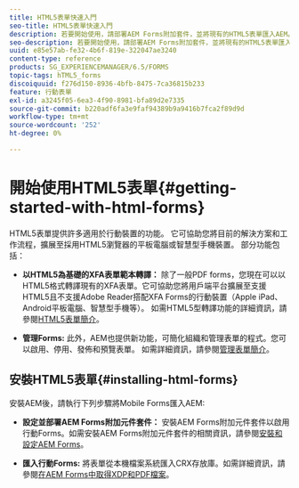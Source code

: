 ```yaml
---
title: HTML5表單快速入門
seo-title: HTML5表單快速入門
description: 若要開始使用，請部署AEM Forms附加套件，並將現有的HTML5表單匯入AEM。
seo-description: 若要開始使用，請部署AEM Forms附加套件，並將現有的HTML5表單匯入AEM。
uuid: e85e57ab-fe32-4b6f-819e-322047ae3240
content-type: reference
products: SG_EXPERIENCEMANAGER/6.5/FORMS
topic-tags: hTML5_forms
discoiquuid: f276d150-8936-4bfb-8475-7ca36815b233
feature: 行動表單
exl-id: a3245f05-6ea3-4f90-8981-bfa89d2e7335
source-git-commit: b220adf6fa3e9faf94389b9a9416b7fca2f89d9d
workflow-type: tm+mt
source-wordcount: '252'
ht-degree: 0%

---
```


# 開始使用HTML5表單{#getting-started-with-html-forms}

HTML5表單提供許多適用於行動裝置的功能。 它可協助您將目前的解決方案和工作流程，擴展至採用HTML5瀏覽器的平板電腦或智慧型手機裝置。 部分功能包括：

* **以HTML5為基礎的XFA表單範本轉譯：** 除了一般PDF forms，您現在可以以HTML5格式轉譯現有的XFA表單。它可協助您將用戶端平台擴展至支援HTML5且不支援Adobe Reader搭配XFA Forms的行動裝置（Apple iPad、Android平板電腦、智慧型手機等）。 如需HTML5型轉譯功能的詳細資訊，請參閱[HTML5表單簡介](/help/forms/using/introduction.md)。

* **管理Forms:** 此外，AEM也提供新功能，可簡化組織和管理表單的程式。您可以啟用、停用、發佈和預覽表單。 如需詳細資訊，請參閱[管理表單簡介](/help/forms/using/introduction-managing-forms.md)。

## 安裝HTML5表單{#installing-html-forms}

安裝AEM後，請執行下列步驟將Mobile Forms匯入AEM:

* **設定並部署AEM Forms附加元件套件：** 安裝AEM Forms附加元件套件以啟用行動Forms。如需安裝AEM Forms附加元件套件的相關資訊，請參閱[安裝和設定AEM Forms](/help/forms/using/installing-configuring-aem-forms-osgi.md)。

* **匯入行動Forms:** 將表單從本機檔案系統匯入CRX存放庫。如需詳細資訊，請參閱[在AEM Forms中取得XDP和PDF檔案](/help/forms/using/get-xdp-pdf-documents-aem.md)。
